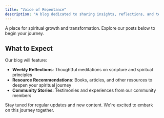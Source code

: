 ```yaml
---
title: "Voice of Repentance"
description: "A blog dedicated to sharing insights, reflections, and teachings that inspire spiritual growth and transformation."
---
```


A place for spiritual growth and transformation. Explore our posts below to begin your journey.

## What to Expect

Our blog will feature:

- **Weekly Reflections**: Thoughtful meditations on scripture and spiritual principles
- **Resource Recommendations**: Books, articles, and other resources to deepen your spiritual journey
- **Community Stories**: Testimonies and experiences from our community members

Stay tuned for regular updates and new content. We're excited to embark on this journey together.
